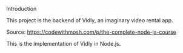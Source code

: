 Introduction

This project is the backend of Vidly, an imaginary video rental app.

Source: https://codewithmosh.com/p/the-complete-node-js-course

This is the implementation of Vidly in Node.js.
